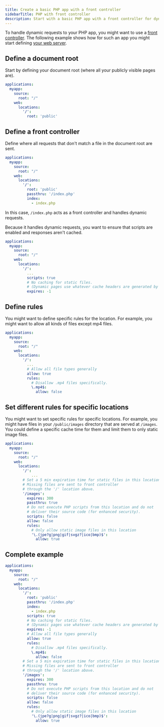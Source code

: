```yaml
---
title: Create a basic PHP app with a front controller
sidebarTitle: PHP with front controller
description: Start with a basic PHP app with a front controller for dynamic requests.
---
```


To handle dynamic requests to your PHP app, you might want to use a [front controller](https://en.wikipedia.org/wiki/Front_controller).
The following example shows how for such an app you might start defining [your web server](/create-apps/app-reference/single-runtime-image.md#web).

## Define a document root

Start by defining your document root (where all your publicly visible pages are).

```yaml {configFile="app"}
applications:
  myapp:
    source:
      root: "/"
    web:
      locations:
        '/':
          root: 'public'
```

## Define a front controller

Define where all requests that don't match a file in the document root are sent.

```yaml {configFile="app"}
applications:
  myapp:
    source:
      root: "/"
    web:
      locations:
        '/':
          root: 'public'
          passthru: '/index.php'
          index:
            - index.php
```

In this case, `/index.php` acts as a front controller and handles dynamic requests.

Because it handles dynamic requests, you want to ensure that scripts are enabled
and responses aren't cached.

```yaml {configFile="app"}
applications:
  myapp:
    source:
      root: "/"
    web:
      locations:
        '/':
          ...
          scripts: true
          # No caching for static files.
          # (Dynamic pages use whatever cache headers are generated by the program.)
          expires: -1
```

## Define rules

You might want to define specific rules for the location.
For example, you might want to allow all kinds of files except mp4 files.

```yaml {configFile="app"}
applications:
  myapp:
    source:
      root: "/"
    web:
      locations:
        '/':
          ...
          # Allow all file types generally
          allow: true
          rules:
            # Disallow .mp4 files specifically.
            \.mp4$:
              allow: false
```

## Set different rules for specific locations

You might want to set specific rules for specific locations.
For example, you might have files in your `/public/images` directory that are served at `/images`.
You could define a specific cache time for them and limit them to only static image files.

```yaml {configFile="app"}
applications:
  myapp:
    source:
      root: "/"
    web:
      locations:
        '/':
            ...
        # Set a 5 min expiration time for static files in this location.
        # Missing files are sent to front controller
        # through the '/' location above.
        '/images':
          expires: 300
          passthru: true
          # Do not execute PHP scripts from this location and do not
          # deliver their source code (for enhanced security).
          scripts: false
          allow: false
          rules:
            # Only allow static image files in this location
            '\.(jpe?g|png|gif|svgz?|ico|bmp)$':
              allow: true
```

## Complete example

```yaml {configFile="app"}
applications:
  myapp:
    source:
      root: "/"
    web:
      locations:
        '/':
          root: 'public'
          passthru: '/index.php'
          index:
            - index.php
          scripts: true
          # No caching for static files.
          # (Dynamic pages use whatever cache headers are generated by the program.)
          expires: -1
          # Allow all file types generally
          allow: true
          rules:
            # Disallow .mp4 files specifically.
            \.mp4$:
              allow: false
        # Set a 5 min expiration time for static files in this location.
        # Missing files are sent to front controller
        # through the '/' location above.
        '/images':
          expires: 300
          passthru: true
          # Do not execute PHP scripts from this location and do not
          # deliver their source code (for enhanced security).
          scripts: false
          allow: false
          rules:
            # Only allow static image files in this location
            '\.(jpe?g|png|gif|svgz?|ico|bmp)$':
              allow: true
```
